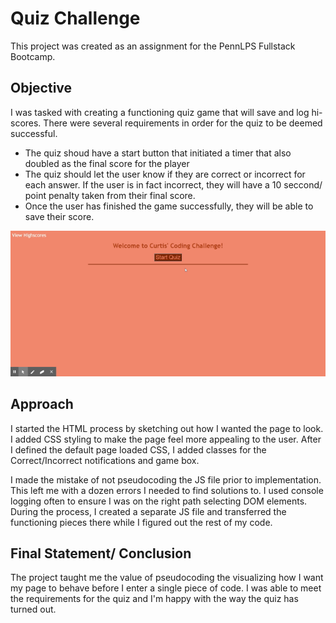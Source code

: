 # Quiz Challenge
This project was created as an assignment for the PennLPS Fullstack Bootcamp.

## Objective
I was tasked with creating a functioning quiz game that will save and log hi-scores. There were several requirements in order for the quiz to be deemed successful.
- The quiz shoud have a start button that initiated a timer that also doubled as the final score for the player
- The quiz should let the user know if they are correct or incorrect for each answer. If the user is in fact incorrect, they will have a 10 seccond/ point penalty taken from their final score.
- Once the user has finished the game successfully, they will be able to save their score.

![Quiz Walkthrough](https://raw.githubusercontent.com/chender93/codingchallenge/master/assets/images/Curtis'%20Coding%20Challenge.gif)
## Approach
I started the HTML process by sketching out how I wanted the page to look. I added CSS styling to make the page feel more appealing to the user. After I defined the default page loaded CSS, I added classes for the Correct/Incorrect notifications and game box.

I made the mistake of not pseudocoding the JS file prior to implementation. This left me with a dozen errors I needed to find solutions to. I used console logging often to ensure I was on the right path selecting DOM elements. During the process, I created a separate JS file and transferred the functioning pieces there while I figured out the rest of my code. 

## Final Statement/ Conclusion
The project taught me the value of pseudocoding the visualizing how I want my page to behave before I enter a single piece of code. I was able to meet the requirements for the quiz and I'm happy with the way the quiz has turned out.
